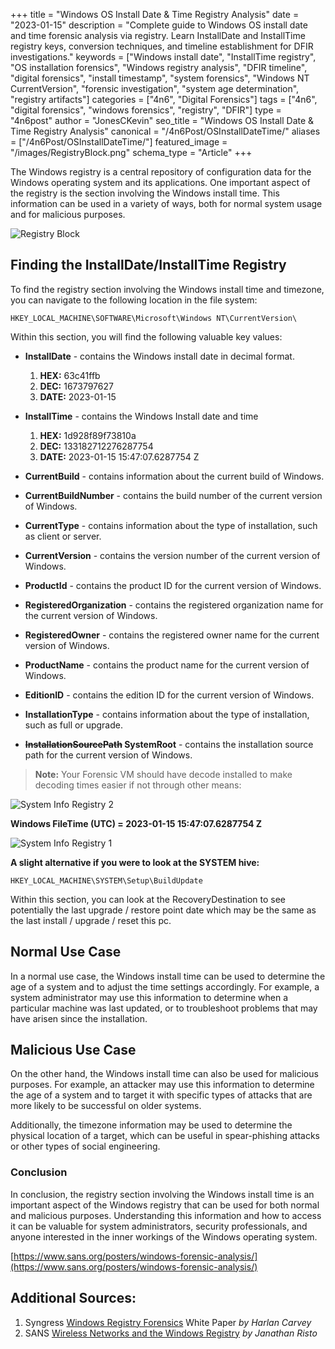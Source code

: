+++
title = "Windows OS Install Date & Time Registry Analysis"
date = "2023-01-15"
description = "Complete guide to Windows OS install date and time forensic analysis via registry. Learn InstallDate and InstallTime registry keys, conversion techniques, and timeline establishment for DFIR investigations."
keywords = ["Windows install date", "InstallTime registry", "OS installation forensics", "Windows registry analysis", "DFIR timeline", "digital forensics", "install timestamp", "system forensics", "Windows NT CurrentVersion", "forensic investigation", "system age determination", "registry artifacts"]
categories = ["4n6", "Digital Forensics"]
tags = ["4n6", "digital forensics", "windows forensics", "registry", "DFIR"]
type = "4n6post"
author = "JonesCKevin"
seo_title = "Windows OS Install Date & Time Registry Analysis"
canonical = "/4n6Post/OSInstallDateTime/"
aliases = ["/4n6Post/OSInstallDateTime/"]
featured_image = "/images/RegistryBlock.png"
schema_type = "Article"
+++

The Windows registry is a central repository of configuration data for the Windows operating system and its applications. One important aspect of the registry is the section involving the Windows install time. This information can be used in a variety of ways, both for normal system usage and for malicious purposes.

![Registry Block](/images/RegistryBlock.png)

## Finding the InstallDate/InstallTime Registry

To find the registry section involving the Windows install time and timezone, you can navigate to the following location in the file system:

```
HKEY_LOCAL_MACHINE\SOFTWARE\Microsoft\Windows NT\CurrentVersion\
```

Within this section, you will find the following valuable key values:

- **InstallDate** - contains the Windows install date in decimal format.
    1. **HEX:** 63c41ffb
    2. **DEC:** 1673797627
    3. **DATE:** 2023-01-15

- **InstallTime** - contains the Windows Install date and time
    1. **HEX:** 1d928f89f73810a
    2. **DEC:** 133182712276287754
    3. **DATE:** 2023-01-15 15:47:07.6287754 Z

- **CurrentBuild** - contains information about the current build of Windows.
- **CurrentBuildNumber** - contains the build number of the current version of Windows.
- **CurrentType** - contains information about the type of installation, such as client or server.
- **CurrentVersion** - contains the version number of the current version of Windows.
- **ProductId** - contains the product ID for the current version of Windows.
- **RegisteredOrganization** - contains the registered organization name for the current version of Windows.
- **RegisteredOwner** - contains the registered owner name for the current version of Windows.
- **ProductName** - contains the product name for the current version of Windows.
- **EditionID** - contains the edition ID for the current version of Windows.
- **InstallationType** - contains information about the type of installation, such as full or upgrade.
- **~~InstallationSourcePath~~ SystemRoot** - contains the installation source path for the current version of Windows.

> **Note:** Your Forensic VM should have decode installed to make decoding times easier if not through other means:

![System Info Registry 2](../OSInstallDateTime/images/SystemInfo-Reg2.PNG)

**Windows FileTime (UTC) = 2023-01-15 15:47:07.6287754 Z**

![System Info Registry 1](../OSInstallDateTime/images/SystemInfo-Reg1.PNG)

**A slight alternative if you were to look at the SYSTEM hive:**

```
HKEY_LOCAL_MACHINE\SYSTEM\Setup\BuildUpdate
```

Within this section, you can look at the RecoveryDestination to see potentially the last upgrade / restore point date which may be the same as the last install / upgrade / reset this pc.

## Normal Use Case

In a normal use case, the Windows install time can be used to determine the age of a system and to adjust the time settings accordingly. For example, a system administrator may use this information to determine when a particular machine was last updated, or to troubleshoot problems that may have arisen since the installation.

## Malicious Use Case

On the other hand, the Windows install time can also be used for malicious purposes. For example, an attacker may use this information to determine the age of a system and to target it with specific types of attacks that are more likely to be successful on older systems.

Additionally, the timezone information may be used to determine the physical location of a target, which can be useful in spear-phishing attacks or other types of social engineering.

### Conclusion

In conclusion, the registry section involving the Windows install time is an important aspect of the Windows registry that can be used for both normal and malicious purposes. Understanding this information and how to access it can be valuable for system administrators, security professionals, and anyone interested in the inner workings of the Windows operating system.

<!--![SANS Poster](../OSInstallDateTime/images/SystemInfo-SansPoster.PNG)-->

[https://www.sans.org/posters/windows-forensic-analysis/](https://www.sans.org/posters/windows-forensic-analysis/)

## Additional Sources:

1. Syngress [Windows Registry Forensics](https://paper.bobylive.com/Security/Windows%20Registry%20Forensics%20%20Advanced%20Digital%20Forensic%20Analysis%20of%20the%20Windows%20Registry.pdf) White Paper *by Harlan Carvey*
2. SANS [Wireless Networks and the Windows Registry](https://www.sans.org/white-papers/33659/) *by Janathan Risto*
